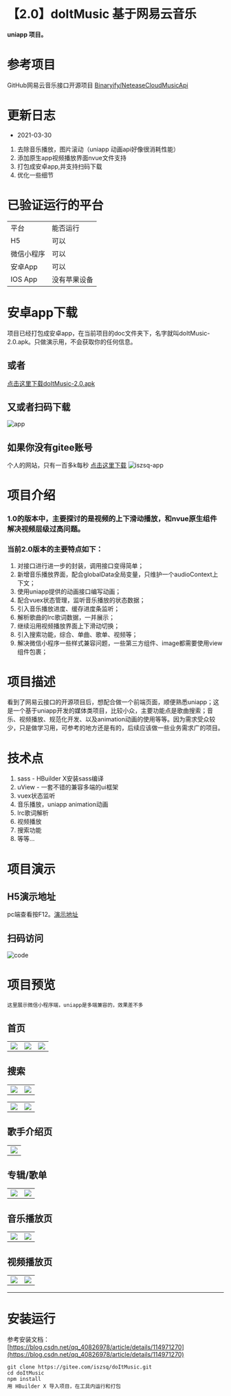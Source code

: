 # 【2.0】doItMusic  基于网易云音乐
**uniapp 项目。**
# 参考项目
GitHub网易云音乐接口开源项目
 [Binaryify/NeteaseCloudMusicApi](https://github.com/Binaryify/NeteaseCloudMusicApi)


# 更新日志
* 2021-03-30
1. 去除音乐播放，图片滚动（uniapp 动画api好像很消耗性能）
2. 添加原生app视频播放界面nvue文件支持
3. 打包成安卓app,并支持扫码下载
4. 优化一些细节

# 已验证运行的平台
<table>
	<tr>
		<td>平台</td>
		<td>能否运行</td>
	</tr>
	<tr>
		<td>H5</td>
		<td>可以</td>
	</tr>
	<tr>
		<td>微信小程序</td>
		<td>可以</td>
	</tr>
	<tr>
		<td>安卓App</td>
		<td>可以</td>
	</tr>
	<tr>
		<td>IOS App</td>
		<td>没有苹果设备</td>
	</tr>
</table>

# 安卓app下载
项目已经打包成安卓app，在当前项目的doc文件夹下，名字就叫doItMusic-2.0.apk。只做演示用，不会获取你的任何信息。

## 或者
[点击这里下载doItMusic-2.0.apk](https://gitee.com/iszsq/doItMusic/raw/master/doc/doItMusic-2.0.apk)

## 又或者扫码下载
![app](./doc/doItMusic-android-qrcode.png)

## 如果你没有gitee账号
个人的网站，只有一百多k每秒
[点击这里下载](http://iszsq.top/doItMusic-2.0.apk
)
![iszsq-app](./doc/iszsq-top-android-dl.png)



# 项目介绍
### 1.0的版本中，主要探讨的是视频的上下滑动播放，和nvue原生组件解决视频层级过高问题。
### 当前2.0版本的主要特点如下：
1. 对接口进行进一步的封装，调用接口变得简单；
2. 新增音乐播放界面，配合globalData全局变量，只维护一个audioContext上下文；
3. 使用uniapp提供的动画接口编写动画；
4. 配合vuex状态管理，监听音乐播放的状态数据；
5. 引入音乐播放进度、缓存进度条监听；
6. 解析歌曲的lrc歌词数据，一并展示；
7. 继续沿用视频播放界面上下滑动切换；
8. 引入搜索功能，综合、单曲、歌单、视频等；
9. 解决微信小程序一些样式兼容问题，一些第三方组件、image都需要使用view组件包裹；


# 项目描述
看到了网易云接口的开源项目后，想配合做一个前端页面，顺便熟悉uniapp；这是一个基于uniapp开发的媒体类项目，比较小众，主要功能点是歌曲搜索；音乐、视频播放、规范化开发、以及animation动画的使用等等。因为需求受众较少，只是做学习用，可参考的地方还是有的，后续应该做一些业务需求广的项目。

# 技术点
1. sass - HBuilder X安装sass编译
2. uView - 一套不错的兼容多端的ui框架
3. vuex状态监听
4. 音乐播放，uniapp animation动画
5. lrc歌词解析
6. 视频播放
8. 搜索功能
9. 等等...

# 项目演示

## H5演示地址
pc端查看按F12。[演示地址](http://iszsq.gitee.io/doitmusic)

## 扫码访问
![code](./doc/h5-QRCode.png)



# 项目预览
	这里展示微信小程序端，uniapp是多端兼容的，效果差不多


## 首页
<table >
	<tr>
		<td ><img src="./doc/images/首页-热门MV.png"></td>
		<td><img src="./doc/images/首页.png"></td>
		<td><img src="./doc/images/首页-我的.png"></td>
	</tr>
</table>

## 搜索
<table >
	<tr>
		<td ><img src="./doc/images/搜索.png"></td>
		<td><img src="./doc/images/搜索-综合结果.png"></td>
	</tr>
</table>

<table >
	<tr>
		<td ><img src="./doc/images/搜索-单曲.png"></td>
		<td><img src="./doc/images/搜索-视频.png"></td>
	</tr>
</table>

## 歌手介绍页
<table >
	<tr>
		<td ><img src="./doc/images/歌手.png"></td>
	</tr>
</table>

## 专辑/歌单
<table >
	<tr>
		<td ><img src="./doc/images/专辑.png"></td>
		<td><img src="./doc/images/专辑-评论.png"></td>
	</tr>
</table>

## 音乐播放页
<table >
	<tr>
		<td ><img src="./doc/images/音乐.png"></td>
		<td><img src="./doc/images/音乐-歌词.png"></td>
	</tr>
</table>

## 视频播放页
<table >
	<tr>
		<td ><img src="./doc/images/视频.png"></td>
		<td><img src="./doc/images/视频-评论.png"></td>
	</tr>
</table>


--- 

# 安装运行
参考安装文档：[https://blog.csdn.net/qq_40826978/article/details/114971270](https://blog.csdn.net/qq_40826978/article/details/114971270)
```
git clone https://gitee.com/iszsq/doItMusic.git
cd doItMusic
npm install 
用 HBuilder X 导入项目，在工具内运行和打包
```